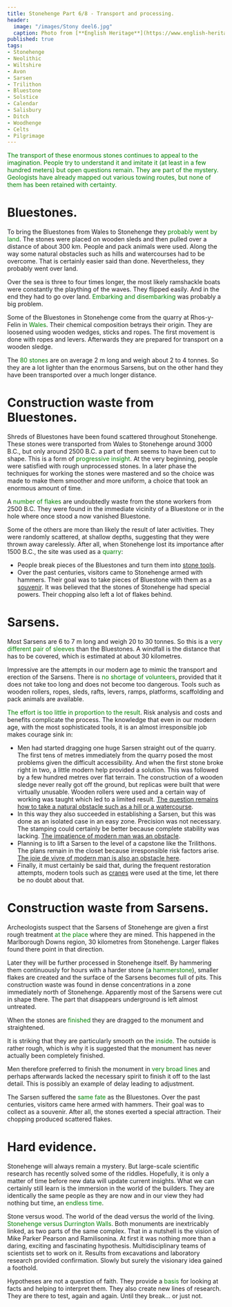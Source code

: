 ```yaml
---
title: Stonehenge Part 6/8 - Transport and processing.
header:
  image: "/images/Stony deel6.jpg"
  caption: Photo from [**English Heritage**](https://www.english-heritage.org.uk)
published: true
tags:
- Stonehenge
- Neolithic
- Wiltshire
- Avon
- Sarsen
- Trilithon
- Bluestone
- Solstice
- Calendar
- Salisbury
- Ditch
- Woodhenge
- Celts
- Pilgrimage
---
```


<span style="color: green;">The transport of these enormous stones continues to appeal to the imagination. People try to understand it and imitate it (at least in a few hundred meters) but open questions remain. They are part of the mystery. Geologists have already mapped out various towing routes, but none of them has been retained with certainty.
</span>
# Bluestones.
To bring the Bluestones from Wales to Stonehenge they <span style="color: green;">probably went by land</span>. The stones were placed on wooden sleds and then pulled over a distance of about 300 km. People and pack animals were used. Along the way some natural obstacles such as hills and watercourses had to be overcome. That is certainly easier said than done. Nevertheless, they probably went over land. 

Over the sea is three to four times longer, the most likely ramshackle boats were constantly the plaything of the waves. They flipped easily. And in the end they had to go over land. <span style="color: green;">Embarking and disembarking</span> was probably a big problem.

Some of the Bluestones in Stonehenge come from the quarry at Rhos-y-Felin in <span style="color: green;">Wales</span>. Their chemical composition betrays their origin. They are loosened using wooden wedges, sticks and ropes. The first movement is done with ropes and levers. Afterwards they are prepared for transport on a wooden sledge.

The <span style="color: green;">80 stones</span> are on average 2 m long and weigh about 2 to 4 tonnes. So they are a lot lighter than the enormous Sarsens, but on the other hand they have been transported over a much longer distance. 

# Construction waste from Bluestones. 

Shreds of Bluestones have been found scattered throughout Stonehenge. These stones were transported from Wales to Stonehenge around 3000 B.C., but only around 2500 B.C. a part of them seems to have been cut to shape. This is a form of <span style="color: green;">progressive insight</span>. At the very beginning, people were satisfied with rough unprocessed stones. In a later phase the techniques for working the stones were mastered and so the choice was made to make them smoother and more uniform, a choice that took an enormous amount of time.

A <span style="color: green;">number of flakes</span> are undoubtedly waste from the stone workers from 2500 B.C. They were found in the immediate vicinity of a Bluestone or in the hole where once stood a now vanished Bluestone.

Some of the others are more than likely the result of later activities. They were randomly scattered, at shallow depths, suggesting that they were thrown away carelessly. After all, when Stonehenge lost its importance after 1500 B.C., the site was used as a <span style="color: green;">quarry</span>:
* People break pieces of the Bluestones and turn them into <u>stone tools</u>.
* Over the past centuries, visitors came to Stonehenge armed with hammers. Their goal was to take pieces of Bluestone with them as a <u>souvenir</u>. It was believed that the stones of Stonehenge had special powers. Their chopping also left a lot of flakes behind.

# Sarsens. 
Most Sarsens are 6 to 7 m long and weigh 20 to 30 tonnes. So this is a <span style="color: green;">very different pair of sleeves</span> than the Bluestones. A windfall is the distance that has to be covered, which is estimated at about 30 kilometres.

Impressive are the attempts in our modern age to mimic the transport and erection of the Sarsens. There is <span style="color: green;">no shortage of volunteers</span>, provided that it does not take too long and does not become too dangerous. Tools such as wooden rollers, ropes, sleds, rafts, levers, ramps, platforms, scaffolding and pack animals are available. 

<span style="color: green;">The effort is too little in proportion to the result</span>. Risk analysis and costs and benefits complicate the process. The knowledge that even in our modern age, with the most sophisticated tools, it is an almost irresponsible job makes courage sink in:
* Men had started dragging one huge Sarsen straight out of the quarry. The first tens of metres immediately from the quarry posed the most problems given the difficult accessibility. And when the first stone broke right in two, a little modern help provided a solution. This was followed by a few hundred metres over flat terrain. The construction of a wooden sledge never really got off the ground, but replicas were built that were virtually unusable. Wooden rollers were used and a certain way of working was taught which led to a limited result. <u>The question remains how to take a natural obstacle such as a hill or a watercourse</u>.
* In this way they also succeeded in establishing a Sarsen, but this was done as an isolated case in an easy zone. Precision was not necessary. The stamping could certainly be better because complete stability was lacking. <u>The impatience of modern man was an obstacle</u>.
* Planning is to lift a Sarsen to the level of a capstone like the Trilithons. The plans remain in the closet because irresponsible risk factors arise. <u>The joie de vivre of modern man is also an obstacle here</u>.
* Finally, it must certainly be said that, during the frequent restoration attempts, modern tools such as <u>cranes</u> were used at the time, let there be no doubt about that.

# Construction waste from Sarsens. 
Archeologists suspect that the Sarsens of Stonehenge are given a first rough treatment <span style="color: green;">at the place</span> where they are mined. This happened in the Marlborough Downs region, 30 kilometres from Stonehenge. Larger flakes found there point in that direction.

Later they will be further processed in Stonehenge itself. By hammering them continuously for hours with a harder stone (a <span style="color: green;">hammerstone</span>), smaller flakes are created and the surface of the Sarsens becomes full of pits. This construction waste was found in dense concentrations in a zone immediately north of Stonehenge. Apparently most of the Sarsens were cut in shape there. The part that disappears underground is left almost untreated.

When the stones are <span style="color: green;">finished</span> they are dragged to the monument and straightened. 

It is striking that they are particularly smooth on the <span style="color: green;">inside</span>. The outside is rather rough, which is why it is suggested that the monument has never actually been completely finished.

Men therefore preferred to finish the monument in <span style="color: green;">very broad lines</span> and perhaps afterwards lacked the necessary spirit to finish it off to the last detail. This is possibly an example of delay leading to adjustment.

The Sarsen suffered the <span style="color: green;">same fate</span> as the Bluestones. Over the past centuries, visitors came here armed with hammers. Their goal was to collect as a souvenir. After all, the stones exerted a special attraction. Their chopping produced scattered flakes.
# Hard evidence. 
Stonehenge will always remain a mystery. But large-scale scientific research has recently solved some of the riddles. Hopefully, it is only a matter of time before new data will update current insights. What we can certainly still learn is the immersion in the world of the builders. They are identically the same people as they are now and in our view they had nothing but time, an <span style="color: green;">endless time</span>.

Stone versus wood. The world of the dead versus the world of the living. <span style="color: green;">Stonehenge versus Durrington Walls</span>. Both monuments are inextricably linked, as two parts of the same complex. That in a nutshell is the vision of Mike Parker Pearson and Ramilisonina. At first it was nothing more than a daring, exciting and fascinating hypothesis. Multidisciplinary teams of scientists set to work on it. Results from excavations and laboratory research provided confirmation. Slowly but surely the visionary idea gained a foothold.

Hypotheses are not a question of faith. They provide a <span style="color: green;">basis</span> for looking at facts and helping to interpret them. They also create new lines of research. They are there to test, again and again. Until they break... or just not.
